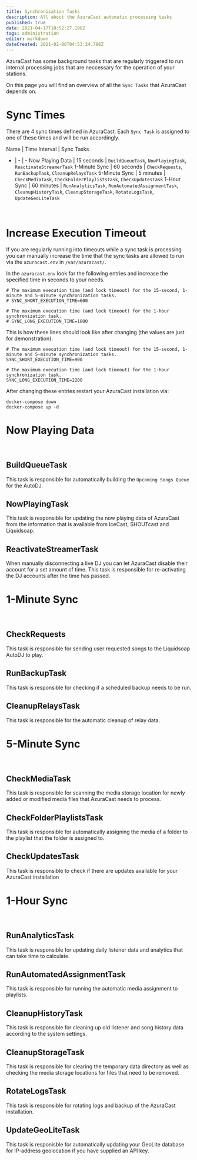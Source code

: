 ```yaml
---
title: Synchronisation Tasks
description: All about the AzuraCast automatic processing tasks
published: true
date: 2021-04-17T10:52:27.198Z
tags: administration
editor: markdown
dateCreated: 2021-02-06T04:53:24.798Z
---
```


AzuraCast has some background tasks that are regularly triggered to run internal processing jobs that are neccessary for the operation of your stations.

On this page you will find an overview of all the `Sync Tasks` that AzuraCast depends on.

# Sync Times

There are 4 sync times defined in AzuraCast. Each `Sync Task` is assigned to one of these times and will be run accordingly.

Name | Time Interval | Sync Tasks
- | - | - 
Now Playing Data | 15 seconds | `BuildQueueTask`, `NowPlayingTask`, `ReactivateStreamerTask`
1-Minute Sync | 60 seconds | `CheckRequests`, `RunBackupTask`, `CleanupRelaysTask`
5-Minute Sync | 5 minutes | `CheckMediaTask`, `CheckFolderPlaylistsTask`, `CheckUpdatesTask`
1-Hour Sync | 60 minutes | `RunAnalyticsTask`, `RunAutomatedAssignmentTask`, `CleanupHistoryTask`, `CleanupStorageTask`, `RotateLogsTask`, `UpdateGeoLiteTask`

<br>

# Increase Execution Timeout

If you are regularly running into timeouts while a sync task is processing you can manually increase the time that the sync tasks are allowed to run via the `azuracast.env` in `/var/azuracast/`.

In the `azuracast.env` look for the following entries and increase the specified time in seconds to your needs.

```
# The maximum execution time (and lock timeout) for the 15-second, 1-minute and 5-minute synchronization tasks.
# SYNC_SHORT_EXECUTION_TIME=600

# The maximum execution time (and lock timeout) for the 1-hour synchronization task.
# SYNC_LONG_EXECUTION_TIME=1800
```

This is how these lines should look like after changing (the values are just for demonstration):

```
# The maximum execution time (and lock timeout) for the 15-second, 1-minute and 5-minute synchronization tasks.
SYNC_SHORT_EXECUTION_TIME=900

# The maximum execution time (and lock timeout) for the 1-hour synchronization task.
SYNC_LONG_EXECUTION_TIME=2200
```

After changing these entries restart your AzuraCast installation via:

```
docker-compose down
docker-compose up -d
```

# Now Playing Data

<br>

## BuildQueueTask

This task is responsible for automatically building the `Upcoming Songs Queue` for the AutoDJ.

## NowPlayingTask

This task is responsible for updating the now playing data of AzuraCast from the information that is available from IceCast, SHOUTcast and Liquidsoap.

## ReactivateStreamerTask

When manually disconnecting a live DJ you can let AzuraCast disable their account for a set amount of time. This task is responsible for re-activating the DJ accounts after the time has passed.

# 1-Minute Sync

<br>

## CheckRequests

This task is responsible for sending user requested songs to the Liquidsoap AutoDJ to play.

## RunBackupTask

This task is responsible for checking if a scheduled backup needs to be run.

## CleanupRelaysTask

This task is responsible for the automatic cleanup of relay data.

# 5-Minute Sync

<br>

## CheckMediaTask

This task is responsible for scanning the media storage location for newly added or modified media files that AzuraCast needs to process.

## CheckFolderPlaylistsTask

This task is responsible for automatically assigning the media of a folder to the playlist that the folder is assigned to.

## CheckUpdatesTask

This task is responsible to check if there are updates available for your AzuraCast installation

# 1-Hour Sync

<br>

## RunAnalyticsTask

This task is responsible for updating daily listener data and analytics that can take time to calculate.

## RunAutomatedAssignmentTask

This task is responsible for running the automatic media assignment to playlists.

## CleanupHistoryTask

This task is responsible for cleaning up old listener and song history data according to the system settings.

## CleanupStorageTask

This task is responsible for clearing the temporary data directory as well as checking the media storage locations for files that need to be removed.

## RotateLogsTask

This task is responsible for rotating logs and backup of the AzuraCast installation.

## UpdateGeoLiteTask

This task is responisble for automatically updating your GeoLite database for IP-address geolocation if you have supplied an API key.